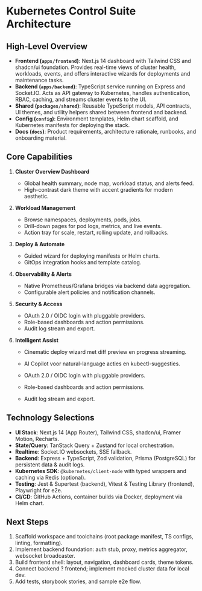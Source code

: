 # Kubernetes Control Suite Architecture

## High-Level Overview
- **Frontend (`apps/frontend`)**: Next.js 14 dashboard with Tailwind CSS and shadcn/ui foundation. Provides real-time views of cluster health, workloads, events, and offers interactive wizards for deployments and maintenance tasks.
- **Backend (`apps/backend`)**: TypeScript service running on Express and Socket.IO. Acts as API gateway to Kubernetes, handles authentication, RBAC, caching, and streams cluster events to the UI.
- **Shared (`packages/shared`)**: Reusable TypeScript models, API contracts, UI themes, and utility helpers shared between frontend and backend.
- **Config (`config`)**: Environment templates, Helm chart scaffold, and Kubernetes manifests for deploying the stack.
- **Docs (`docs`)**: Product requirements, architecture rationale, runbooks, and onboarding material.

## Core Capabilities
1. **Cluster Overview Dashboard**
   - Global health summary, node map, workload status, and alerts feed.
   - High-contrast dark theme with accent gradients for modern aesthetic.

2. **Workload Management**
   - Browse namespaces, deployments, pods, jobs.
   - Drill-down pages for pod logs, metrics, and live events.
   - Action tray for scale, restart, rolling update, and rollbacks.

3. **Deploy & Automate**
   - Guided wizard for deploying manifests or Helm charts.
   - GitOps integration hooks and template catalog.

4. **Observability & Alerts**
   - Native Prometheus/Grafana bridges via backend data aggregation.
   - Configurable alert policies and notification channels.

5. **Security & Access**
   - OAuth 2.0 / OIDC login with pluggable providers.
   - Role-based dashboards and action permissions.
   - Audit log stream and export.
6. **Intelligent Assist**
   - Cinematic deploy wizard met diff preview en progress streaming.
   - AI Copilot voor natural-language acties en kubectl-suggesties.

   - OAuth 2.0 / OIDC login with pluggable providers.
   - Role-based dashboards and action permissions.
   - Audit log stream and export.

## Technology Selections
- **UI Stack**: Next.js 14 (App Router), Tailwind CSS, shadcn/ui, Framer Motion, Recharts.
- **State/Query**: TanStack Query + Zustand for local orchestration.
- **Realtime**: Socket.IO websockets, SSE fallback.
- **Backend**: Express + TypeScript, Zod validation, Prisma (PostgreSQL) for persistent data & audit logs.
- **Kubernetes SDK**: `@kubernetes/client-node` with typed wrappers and caching via Redis (optional).
- **Testing**: Jest & Supertest (backend), Vitest & Testing Library (frontend), Playwright for e2e.
- **CI/CD**: GitHub Actions, container builds via Docker, deployment via Helm chart.

## Next Steps
1. Scaffold workspace and toolchains (root package manifest, TS configs, linting, formatting).
2. Implement backend foundation: auth stub, proxy, metrics aggregator, websocket broadcaster.
3. Build frontend shell: layout, navigation, dashboard cards, theme tokens.
4. Connect backend ? frontend; implement mocked cluster data for local dev.
5. Add tests, storybook stories, and sample e2e flow.

